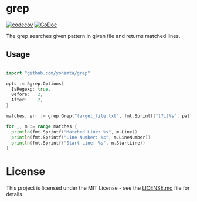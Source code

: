 # grep

[![codecov](https://codecov.io/gh/yohamta/grep/branch/main/graph/badge.svg)](https://codecov.io/gh/yohamta/grep)
[![GoDoc](https://pkg.go.dev/badge/github.com/yohamta/grep)](https://pkg.go.dev/github.com/yohamta/grep)

The grep searches given pattern in given file and returns matched lines.

## Usage

```go

import "github.com/yohamta/grep"

opts := &grep.Options{
  IsRegexp: true,
  Before:   2,
  After:    2,
}

matches, err := grep.Grep("target_file.txt", fmt.Sprintf("(?i)%s", pattern), opts)

for _, m := range matches {
  println(fmt.Sprintf("Matched Line: %s", m.Line))
  println(fmt.Sprintf("Line Number: %s", m.LineNumber))
  println(fmt.Sprintf("Start Line: %s", m.StartLine))
}
```

# License

This project is licensed under the MIT License - see the [LICENSE.md](LICENSE.md) file for details
